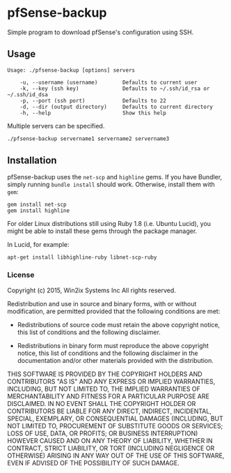 # pfSense-backup
Simple program to download pfSense's configuration using SSH.

## Usage
```
Usage: ./pfsense-backup [options] servers

    -u, --username (username)        Defaults to current user
    -k, --key (ssh key)              Defaults to ~/.ssh/id_rsa or ~/.ssh/id_dsa
    -p, --port (ssh port)            Defaults to 22
    -d, --dir (output directory)     Defaults to current directory
    -h, --help                       Show this help
```

Multiple servers can be specified.
```sh
./pfsense-backup servername1 servername2 servername3
```


## Installation

pfSense-backup uses the `net-scp` and `highline` gems.  If you have Bundler,
simply running `bundle install` should work.  Otherwise, install them with `gem`:
```
gem install net-scp
gem install highline
```

For older Linux distributions still using Ruby 1.8 (i.e. Ubuntu Lucid), you
might be able to install these gems through the package manager.

In Lucid, for example:
```
apt-get install libhighline-ruby libnet-scp-ruby
```

### License

Copyright (c) 2015, Win2ix Systems Inc
All rights reserved.

Redistribution and use in source and binary forms, with or without
modification, are permitted provided that the following conditions are met:

* Redistributions of source code must retain the above copyright notice, this
  list of conditions and the following disclaimer.

* Redistributions in binary form must reproduce the above copyright notice,
  this list of conditions and the following disclaimer in the documentation
  and/or other materials provided with the distribution.

THIS SOFTWARE IS PROVIDED BY THE COPYRIGHT HOLDERS AND CONTRIBUTORS "AS IS"
AND ANY EXPRESS OR IMPLIED WARRANTIES, INCLUDING, BUT NOT LIMITED TO, THE
IMPLIED WARRANTIES OF MERCHANTABILITY AND FITNESS FOR A PARTICULAR PURPOSE ARE
DISCLAIMED. IN NO EVENT SHALL THE COPYRIGHT HOLDER OR CONTRIBUTORS BE LIABLE
FOR ANY DIRECT, INDIRECT, INCIDENTAL, SPECIAL, EXEMPLARY, OR CONSEQUENTIAL
DAMAGES (INCLUDING, BUT NOT LIMITED TO, PROCUREMENT OF SUBSTITUTE GOODS OR
SERVICES; LOSS OF USE, DATA, OR PROFITS; OR BUSINESS INTERRUPTION) HOWEVER
CAUSED AND ON ANY THEORY OF LIABILITY, WHETHER IN CONTRACT, STRICT LIABILITY,
OR TORT (INCLUDING NEGLIGENCE OR OTHERWISE) ARISING IN ANY WAY OUT OF THE USE
OF THIS SOFTWARE, EVEN IF ADVISED OF THE POSSIBILITY OF SUCH DAMAGE.
